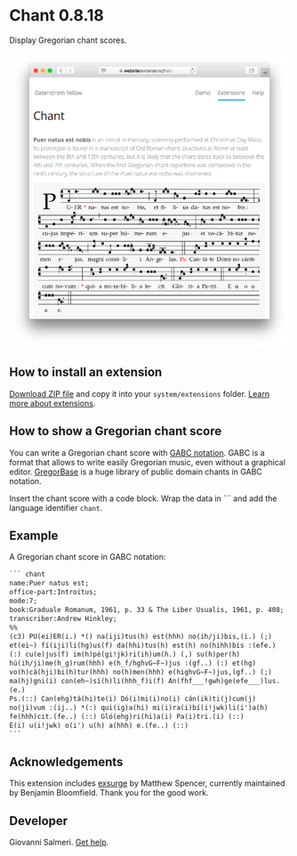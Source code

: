 Chant 0.8.18
============
Display Gregorian chant scores.

<p align="center"><img src="chant-screenshot.png?raw=true" alt="Screenshot"></p>

## How to install an extension

[Download ZIP file](https://github.com/GiovanniSalmeri/yellow-chant/archive/main.zip) and copy it into your `system/extensions` folder. [Learn more about extensions](https://github.com/annaesvensson/yellow-update).

## How to show a Gregorian chant score

You can write a Gregorian chant score with [GABC notation](https://gregorio-project.github.io/gabc/). GABC is a format that allows to write easily Gregorian music, even without a graphical editor. [GregorBase](https://gregobase.selapa.net/) is a huge library of public domain chants in GABC notation.

Insert the chant score with a code block. Wrap the data in \`\`\` and add the language identifier `chant`.

## Example

A Gregorian chant score in GABC notation:

    ``` chant
    name:Puer natus est;
    office-part:Introitus;
    mode:7;
    book:Graduale Romanum, 1961, p. 33 & The Liber Usualis, 1961, p. 408;
    transcriber:Andrew Hinkley;
    %%
    (c3) PU(ei)ER(i.) *() na(iji)tus(h) est(hhh) no(ih/ji)bis,(i.) (;) 
    et(ei~) fí(iji)li(hg)us(f) da(hhi)tus(h) est(h) no(hihh)bis :(efe.) 
    (:) cu(e)jus(f) im(h)pé(gi!jk)ri(ih)um(h.) (,) su(h)per(h) 
    hú(ih/ji)me(h_g)rum(hhh) e(h_f/hghvG~F~)jus :(gf..) (:) et(hg) 
    vo(h)cá(hji)bi(h)tur(hhh) no(h)men(hhh) e(highvG~F~)jus,(gf..) (;) 
    ma(hj)gni(i) con(eh~)sí(h)li(hhh_f)i(f) An(fhf___!gwh)ge(efe___)lus.(e.) 
    Ps.(::) Can(ehg)tá(hi)te(i) Dó(i)mi(i)no(i) cán(ik)ti(j)cum(j) 
    no(ji)vum :(ij..) *(:) qui(ig)a(hi) mi(i)ra(i)bí(i!jwk)li(i')a(h) 
    fe(hhh)cit.(fe..) (::) Gló(ehg)ri(hi)a(i) Pa(i)tri.(i) (::) 
    E(i) u(i!jwk) o(i') u(h) a(hhh) e.(fe..) (::)
    ```

## Acknowledgements

This extension includes [exsurge](https://github.com/bbloomf/exsurge) by Matthew Spencer, currently maintained by Benjamin Bloomfield. Thank you for the good work.

## Developer

Giovanni Salmeri. [Get help](https://datenstrom.se/yellow/help/).
